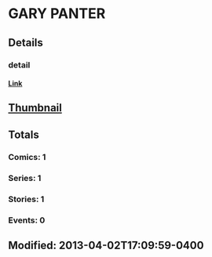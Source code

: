 # GARY  PANTER 
## Details
### detail
#### [Link](http://marvel.com/comics/creators/7284/gary_panter?utm_campaign=apiRef&utm_source=225578a89fc76f3d20fbffda5d17a88d)
## [Thumbnail](http://i.annihil.us/u/prod/marvel/i/mg/b/40/image_not_available.jpg)
## Totals
### Comics: 1
### Series: 1
### Stories: 1
### Events: 0
## Modified: 2013-04-02T17:09:59-0400